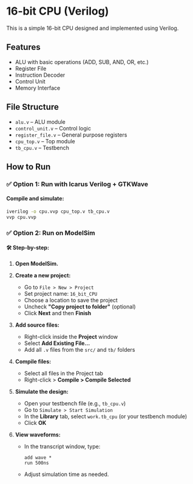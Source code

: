# 16-bit CPU (Verilog)

This is a simple 16-bit CPU designed and implemented using Verilog.

## Features
- ALU with basic operations (ADD, SUB, AND, OR, etc.)
- Register File
- Instruction Decoder
- Control Unit
- Memory Interface

## File Structure
- `alu.v` – ALU module
- `control_unit.v` – Control logic
- `register_file.v` – General purpose registers
- `cpu_top.v` – Top module
- `tb_cpu.v` – Testbench

## How to Run

### ✅ Option 1: Run with Icarus Verilog + GTKWave

#### **Compile and simulate:**
```bash
iverilog -o cpu.vvp cpu_top.v tb_cpu.v
vvp cpu.vvp
```

### ✅ Option 2: Run on ModelSim

#### 🛠️ Step-by-step:

1. **Open ModelSim.**

2. **Create a new project:**
   - Go to `File > New > Project`
   - Set project name: `16_bit_CPU`
   - Choose a location to save the project
   - Uncheck **"Copy project to folder"** (optional)
   - Click **Next** and then **Finish**

3. **Add source files:**
   - Right-click inside the **Project** window
   - Select **Add Existing File...**
   - Add all `.v` files from the `src/` and `tb/` folders

4. **Compile files:**
   - Select all files in the Project tab
   - Right-click > **Compile > Compile Selected**

5. **Simulate the design:**
   - Open your testbench file (e.g., `tb_cpu.v`)
   - Go to `Simulate > Start Simulation`
   - In the **Library** tab, select `work.tb_cpu` (or your testbench module)
   - Click **OK**

6. **View waveforms:**
   - In the transcript window, type:
     ```
     add wave *
     run 500ns
     ```
   - Adjust simulation time as needed.

